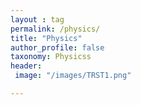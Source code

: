 ```yaml
---
layout : tag
permalink: /physics/
title: "Physics"
author_profile: false
taxonomy: Physicss
header:
 image: "/images/TRST1.png"

---
```

